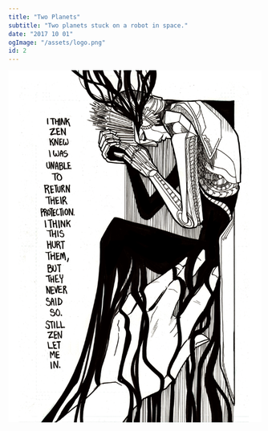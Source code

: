 ```yaml
---
title: "Two Planets"
subtitle: "Two planets stuck on a robot in space."
date: "2017 10 01"
ogImage: "/assets/logo.png"
id: 2
---
```


![Panel2](../../../images/two_planets/prologue_pg18.png)